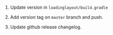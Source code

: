 1. Update version in `loadinglayout/build.gradle`

2. Add version tag on `master` branch and push.

3. Update github release changelog.
